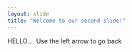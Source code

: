 ```yaml
---
layout: slide
title: "Welcome to our second slide!"
---
```

HELLO....
Use the left arrow to go back
